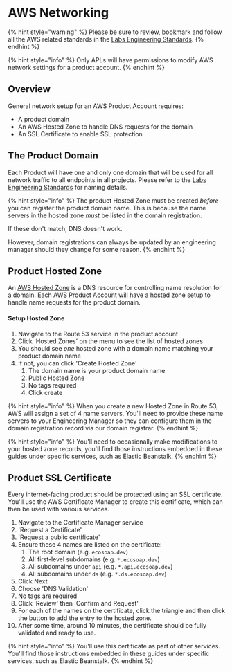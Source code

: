# AWS Networking

{% hint style="warning" %}
Please be sure to review, bookmark and follow all the AWS related standards in the [Labs Engineering Standards](https://docs.labs.lambdaschool.com/standards/infrastructure/aws).
{% endhint %}

{% hint style="info" %}
Only APLs will have permissions to modify AWS network settings for a product account.
{% endhint %}

## Overview

General network setup for an AWS Product Account requires:

* A product domain
* An AWS Hosted Zone to handle DNS requests for the domain
* An SSL Certificate to enable SSL protection

## The Product Domain

Each Product will have one and only one domain that will be used for all network traffic to all endpoints in all projects. Please refer to the [Labs Engineering Standards](https://docs.labs.lambdaschool.com/standards/) for naming details.

{% hint style="info" %}
The product Hosted Zone must be created _before_ you can register the product domain name. This is because the name servers in the hosted zone _must_ be listed in the domain registration. 

If these don't match, DNS doesn't work.

However, domain registrations can always be updated by an engineering manager should they change for some reason.
{% endhint %}

## Product Hosted Zone

An [AWS Hosted Zone](https://docs.aws.amazon.com/Route53/latest/DeveloperGuide/hosted-zones-working-with.html) is a DNS resource for controlling name resolution for a domain. Each AWS Product Account will have a hosted zone setup to handle name requests for the product domain.

#### Setup Hosted Zone

1. Navigate to the Route 53 service in the product account
2. Click 'Hosted Zones' on the menu to see the list of hosted zones
3. You should see _one_ hosted zone with a domain name matching your product domain name
4. If not, you can click 'Create Hosted Zone'
   1. The domain name is your product domain name
   2. Public Hosted Zone
   3. No tags required
   4. Click create

{% hint style="info" %}
When you create a new Hosted Zone in Route 53, AWS will assign a set of 4 name servers. You'll need to provide these name servers to your Engineering Manager so they can configure them in the domain registration record via our domain registrar.
{% endhint %}

{% hint style="info" %}
You'll need to occasionally make modifications to your hosted zone records, you'll find those instructions embedded in these guides under specific services, such as Elastic Beanstalk.
{% endhint %}

## **Product SSL Certificate**

Every internet-facing product should be protected using an SSL certificate. You'll use the AWS Certificate Manager to create this certificate, which can then be used with various services.

1. Navigate to the Certificate Manager service
2. 'Request a Certificate'
3. 'Request a public certificate'
4. Ensure these 4 names are listed on the certificate:
   1. The root domain \(e.g. `ecosoap.dev`\)
   2. All first-level subdomains \(e.g. `*.ecosoap.dev`\)
   3. All subdomains under `api` \(e.g. `*.api.ecosoap.dev`\)
   4. All subdomains under `ds` \(e.g. `*.ds.ecosoap.dev`\)
5. Click Next
6. Choose 'DNS Validation'
7. No tags are required
8. Click 'Review' then 'Confirm and Request'
9. For each of the names on the certificate, click the triangle and then click the button to add the entry to the hosted zone.
10. After some time, around 10 minutes, the certificate should be fully validated and ready to use.

{% hint style="info" %}
You'll use this certificate as part of other services. You'll find those instructions embedded in these guides under specific services, such as Elastic Beanstalk.
{% endhint %}

